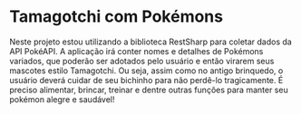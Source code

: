 # Tamagotchi com Pokémons
Neste projeto estou utilizando a biblioteca RestSharp para coletar dados da API PokéAPI. A aplicação irá conter nomes e detalhes de Pokémons variados, que poderão ser adotados pelo usuário e então virarem seus mascotes estilo Tamagotchi. Ou seja, assim como no antigo brinquedo, o usuário deverá cuidar de seu bichinho para não perdê-lo tragicamente. É preciso alimentar, brincar, treinar e dentre outras funções para manter seu pokémon alegre e saudável!

